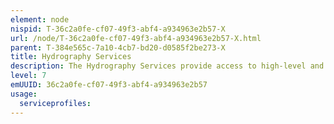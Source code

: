 ```yaml
---
element: node
nispid: T-36c2a0fe-cf07-49f3-abf4-a934963e2b57-X
url: /node/T-36c2a0fe-cf07-49f3-abf4-a934963e2b57-X.html
parent: T-384e565c-7a10-4cb7-bd20-d0585f2be273-X
title: Hydrography Services
description: The Hydrography Services provide access to high-level and value-added information, and related conputational functions required by hydrographers. The Hydrography Services assist hydrographers in mapping/charting the water's topographic features by measuring the depths, tides, and currents of a body of water, establishing the topography and morphology of seas, rivers, and lake beds.
level: 7
emUUID: 36c2a0fe-cf07-49f3-abf4-a934963e2b57
usage:
  serviceprofiles:
---
```

